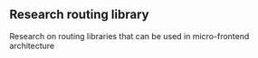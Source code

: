 ﻿## Research routing library

Research on routing libraries that can be used in micro-frontend architecture 